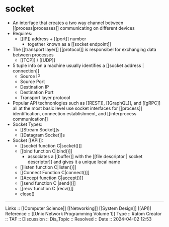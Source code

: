 # socket

- An interface that creates a two way channel between [[process|processes]] communicating on different devices
- Requires:
	- [[IP]] address + [[port]] number
		- together known as a [[socket endpoint]]
- The [[transport layer]] [[protocol]] is responsibel for exchanging data between processes
	- [[TCP]] / [[UDP]]
- 5 tuple info on a machine usually identifies a [[socket address | connection]]
	- Source IP
	- Source Port
	- Destination IP
	- Destination Port
	- Transport layer protocol
- Popular API technonlogies such as [[REST]], [[GraphQL]], and [[gRPC]] all at the most basic level use socket interfaces for [[process]] identification, connection establishment, and [[interprocess communication]]
- Socket Types:
	- [[Stream Socket]]s
	- [[Datagram Socket]]s
- Socket [[API]]:
	- [[socket function C|socket()]]
	- [[bind function C|bind()]]
		- associates a [[buffer]] with the [[file descriptor | socket descriptor]] and gives it a unique local name
	- [[listen function C|listen()]]
	- [[Connect Function C|connect()]]
	- [[Accept function C|accept()]]
	- [[send function C |send()]]
	- [[recv function C |recv()]]
	- close()
---
Links :: [[Computer Science]] [[Networking]] [[System Design]] [[API]]
Reference :: [[Unix Network Programming Volume 1]]
Type :: #atom
Creator ::
TAF ::
Discussion ::
Dis_Topic :: 
Resolved ::
Date :: 2024-04-02 12:53
